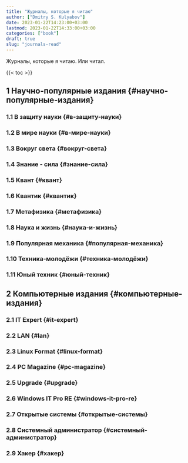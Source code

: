 ```yaml
---
title: "Журналы, которые я читаю"
author: ["Dmitry S. Kulyabov"]
date: 2023-01-22T14:23:00+03:00
lastmod: 2023-01-22T14:33:00+03:00
categories: ["book"]
draft: true
slug: "journals-read"
---
```


Журналы, которые я читаю.
Или читал.

<!--more-->

{{< toc >}}


## <span class="section-num">1</span> Научно-популярные издания {#научно-популярные-издания}


### <span class="section-num">1.1</span> В защиту науки {#в-защиту-науки}


### <span class="section-num">1.2</span> В мире науки {#в-мире-науки}


### <span class="section-num">1.3</span> Вокруг света {#вокруг-света}


### <span class="section-num">1.4</span> Знание - сила {#знание-сила}


### <span class="section-num">1.5</span> Квант {#квант}


### <span class="section-num">1.6</span> Квантик {#квантик}


### <span class="section-num">1.7</span> Метафизика {#метафизика}


### <span class="section-num">1.8</span> Наука и жизнь {#наука-и-жизнь}


### <span class="section-num">1.9</span> Популярная механика {#популярная-механика}


### <span class="section-num">1.10</span> Техника-молодёжи {#техника-молодёжи}


### <span class="section-num">1.11</span> Юный техник {#юный-техник}


## <span class="section-num">2</span> Компьютерные издания {#компьютерные-издания}


### <span class="section-num">2.1</span> IT Expert {#it-expert}


### <span class="section-num">2.2</span> LAN {#lan}


### <span class="section-num">2.3</span> Linux Format {#linux-format}


### <span class="section-num">2.4</span> PC Magazine {#pc-magazine}


### <span class="section-num">2.5</span> Upgrade {#upgrade}


### <span class="section-num">2.6</span> Windows IT Pro RE {#windows-it-pro-re}


### <span class="section-num">2.7</span> Открытые системы {#открытые-системы}


### <span class="section-num">2.8</span> Системный администратор {#системный-администратор}


### <span class="section-num">2.9</span> Хакер {#хакер}
